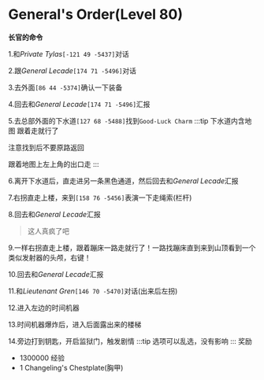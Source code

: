 # General's Order(Level 80)
**长官的命令**

1.和*Private Tylas*`[-121 49 -5437]`对话

2.跟*General Lecade*`[174 71 -5496]`对话

3.去外面`[86 44 -5374]`确认一下装备

4.回去和*General Lecade*`[174 71 -5496]`汇报

5.去总部外面的下水道`[127 68 -5488]`找到`Good-Luck Charm`
:::tip
下水道内含地图 跟着走就行了

注意找到后不要原路返回

跟着地图上左上角的出口走
:::

6.离开下水道后，直走进另一条黑色通道，然后回去和*General Lecade*汇报

7.右拐直走上楼，来到`[158 76 -5456]`表演一下走绳索(栏杆)

8.回去和*General Lecade*汇报
>这人真疯了吧

9.一样右拐直走上楼，跟着蹦床一路走就行了！一路找蹦床直到来到山顶看到一个类似发射器的头颅，右键！

10.回去和*General Lecade*汇报

11.和*Lieutenant Gren*`[146 70 -5470]`对话(出来后左拐)

12.进入左边的时间机器

13.时间机器爆炸后，进入后面露出来的楼梯

14.旁边打到钥匙，开启监狱门，触发剧情
:::tip
选项可以乱选，没有影响
:::
奖励
+ 1300000 经验
+ 1 Changeling's Chestplate(胸甲)